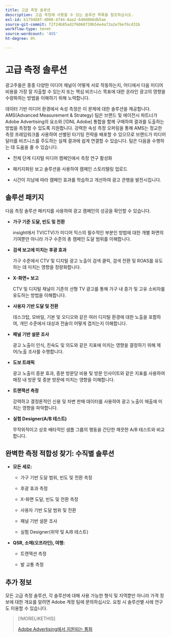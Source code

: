 ```yaml
---
title: 고급 측정 솔루션
description: 고급 측정에 사용할 수 있는 솔루션 목록을 참조하십시오.
exl-id: b179488f-d008-4744-8aa2-640d0b6db5ae
source-git-commit: f2f24b85ad2f6068739b54e4a72a2e7bef6cd31b
workflow-type: tm+mt
source-wordcount: '455'
ht-degree: 0%

---
```


# 고급 측정 솔루션

광고주들은 종종 다양한 미디어 채널이 어떻게 서로 작동하는지, 어디에서 다음 미디어 비용을 가장 잘 지출할 수 있는지 또는 핵심 비즈니스 목표에 대한 온라인 광고의 영향을 수량화하는 방법을 이해하기 위해 노력합니다.

데이터 기반 미디어 환경에서 속성 측정은 이 문제에 대한 솔루션을 제공합니다. AMS(Advanced Measurement &amp; Strategy) 팀은 브랜드 및 에이전시 파트너가 Adobe Advertising의 요소와 [!DNL Adobe] 통합을 함께 구매하여 결과를 도출하는 방법을 측정할 수 있도록 지원합니다. 강력한 속성 측정 오퍼링을 통해 AMS는 정교한 측정 프레임워크를 사용하여 선별된 타기팅 전략을 배포할 수 있으므로 브랜드가 미디어 달러를 비즈니스를 주도하는 실제 결과에 쉽게 연결할 수 있습니다. 팀은 다음을 수행하는 데 도움을 줄 수 있습니다.

* 전체 단계 디지털 미디어 캠페인에서 측정 연구 활성화

* 패키지화된 보고 솔루션을 사용하여 캠페인 스토리텔링 업로드

* 시간이 지남에 따라 캠페인 효과를 학습하고 개선하여 광고 관행을 발전시킵니다.

## 솔루션 패키지

다음 측정 솔루션 패키지를 사용하여 광고 캠페인의 성공을 확인할 수 있습니다.

* **가구 기준 도달, 빈도 및 전환**

  insight에서 TV(CTV)가 미디어 믹스의 필수적인 부분인 방법에 대한 개별 화면의 기여뿐만 아니라 가구 수준의 총 캠페인 도달 범위를 이해합니다.

* **검색 보고에 미치는 후광 효과**

  가구 수준에서 CTV 및 디지털 광고 노출이 검색 클릭, 검색 전환 및 ROAS를 유도하는 데 미치는 영향을 정량화합니다.

* **X-화면+ 보고**

  CTV 및 디지털 채널이 기존의 선형 TV 광고를 통해 가구 내 증가 및 고유 소비자를 유도하는 방법을 이해합니다.

* **사용자 기반 도달 및 전환**

  데스크탑, 모바일, 기본 및 오디오와 같은 여러 디지털 환경에 대한 노출을 포함하여, 개인 수준에서 대상과 전술이 어떻게 겹치는지 이해합니다.

* **패널 기반 설문 조사**

  광고 노출이 인식, 친숙도 및 의도와 같은 지표에 미치는 영향을 결정하기 위해 제어/노출 조사를 수행합니다.

* **도보 트래픽**

  광고 노출이 증분 효과, 증분 방문당 비용 및 방문 인사이트와 같은 지표를 사용하여 매장 내 방문 및 증분 방문에 미치는 영향을 이해합니다.

* **트랜잭션 측정**

  강력하고 결정론적인 신용 및 차변 판매 데이터를 사용하여 광고 노출이 매출에 미치는 영향을 파악합니다.

* **실험 Designer(A/B 테스트)**

  무작위적이고 상호 배타적인 샘플 그룹의 행동을 간단한 깨끗한 A/B 테스트와 비교합니다.

## 완벽한 측정 적합성 찾기: 수직별 솔루션

* **모든 세로:**

   * 가구 기반 도달 범위, 빈도 및 전환 측정

   * 후광 효과 측정

   * X-화면 도달, 빈도 및 전환 측정

   * 사용자 기반 도달 범위 및 전환

   * 패널 기반 설문 조사

   * 실험 Designer(위약 및 A/B 테스트)

* **QSR, 소매(오프라인), 여행:**

   * 트랜잭션 측정

   * 발 교통 측정

## 추가 정보

모든 고급 측정 솔루션, 각 솔루션에 대해 사용 가능한 형식 및 지역뿐만 아니라 가격 정보에 대한 개요를 알려면 Adobe 계정 팀에 문의하십시오. 요청 시 솔루션별 사례 연구도 이용할 수 있습니다.

>[!MORELIKETHIS]
>
>[Adobe Advertising에서 지원되는 통화](/help/dsp/currency.md)
